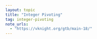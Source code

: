 ```yaml
---
layout: topic
title: "Integer Pivoting"
tag: integer-pivoting
note_urls:
  - "https://vknight.org/gtb/main-18/"
---
```

